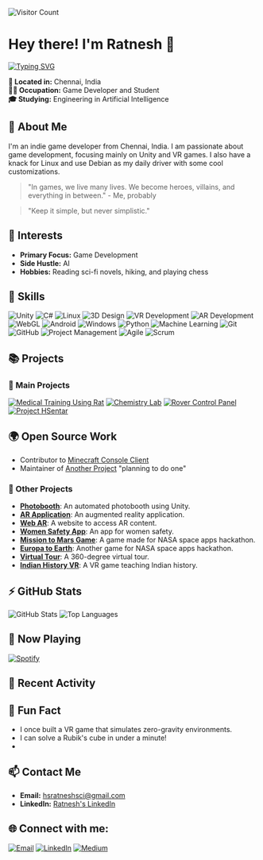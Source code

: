 ![Visitor Count](https://komarev.com/ghpvc/?username=hsratneshsci&style=flat-square)

# Hey there! I'm Ratnesh 👋

[![Typing SVG](https://readme-typing-svg.herokuapp.com?color=%2336BCF7&lines=Hey+there!+I'm+Ratnesh+👋;Welcome+to+my+GitHub+profile!;I'm+a+Game+Developer;I+Love+Unity+and+VR)](https://git.io/typing-svg)

**📍 Located in:** Chennai, India  
**👨‍💻 Occupation:** Game Developer and Student  
**🎓 Studying:** Engineering in Artificial Intelligence

## 🚀 About Me

I'm an indie game developer from Chennai, India. I am passionate about game development, focusing mainly on Unity and VR games. I also have a knack for Linux and use Debian as my daily driver with some cool customizations.

> "In games, we live many lives. We become heroes, villains, and everything in between." - Me, probably

> "Keep it simple, but never simplistic."

## 🌱 Interests

- **Primary Focus:** Game Development
- **Side Hustle:** AI
- **Hobbies:** Reading sci-fi novels, hiking, and playing chess

## 🔧 Skills

![Unity](https://img.shields.io/badge/Unity-100000?style=for-the-badge&logo=unity&logoColor=white)
![C#](https://img.shields.io/badge/C%23-100000?style=for-the-badge&logo=c-sharp&logoColor=white)
![Linux](https://img.shields.io/badge/Linux-100000?style=for-the-badge&logo=linux&logoColor=white)
![3D Design](https://img.shields.io/badge/3D%20Design-100000?style=for-the-badge&logo=blender&logoColor=white)
![VR Development](https://img.shields.io/badge/VR%20Development-100000?style=for-the-badge&logo=oculus&logoColor=white)
![AR Development](https://img.shields.io/badge/AR%20Development-100000?style=for-the-badge&logo=augmented-reality&logoColor=white)
![WebGL](https://img.shields.io/badge/WebGL-100000?style=for-the-badge&logo=webgl&logoColor=white)
![Android](https://img.shields.io/badge/Android-100000?style=for-the-badge&logo=android&logoColor=white)
![Windows](https://img.shields.io/badge/Windows-100000?style=for-the-badge&logo=windows&logoColor=white)
![Python](https://img.shields.io/badge/Python-100000?style=for-the-badge&logo=python&logoColor=white)
![Machine Learning](https://img.shields.io/badge/Machine%20Learning-100000?style=for-the-badge&logo=machine-learning&logoColor=white)
![Git](https://img.shields.io/badge/Git-100000?style=for-the-badge&logo=git&logoColor=white)
![GitHub](https://img.shields.io/badge/GitHub-100000?style=for-the-badge&logo=github&logoColor=white)
![Project Management](https://img.shields.io/badge/Project%20Management-100000?style=for-the-badge&logo=trello&logoColor=white)
![Agile](https://img.shields.io/badge/Agile-100000?style=for-the-badge&logo=agile&logoColor=white)
![Scrum](https://img.shields.io/badge/Scrum-100000?style=for-the-badge&logo=scrum&logoColor=white)

## 📚 Projects

### 🚀 Main Projects

[![Medical Training Using Rat](https://github-readme-stats.vercel.app/api/pin/?username=hsratneshsci&repo=medical-training-rat&theme=transparent)](https://github.com/hsratneshsci/medical-training-rat)
[![Chemistry Lab](https://github-readme-stats.vercel.app/api/pin/?username=hsratneshsci&repo=ovr_chemistry-lab-using-unity&theme=transparent)](https://github.com/hsratneshsci/ovr_chemistry-lab-using-unity)
[![Rover Control Panel](https://github-readme-stats.vercel.app/api/pin/?username=hsratneshsci&repo=rover-control-panel-using-unity-and-openXR&theme=transparent)](https://github.com/hsratneshsci/rover-control-panel-using-unity-and-openXR)
[![Project HSentar](https://github-readme-stats.vercel.app/api/pin/?username=hsratneshsci&repo=project-hsentar&theme=transparent)](https://github.com/hsratneshsci/project-hsentar)

## 🌍 Open Source Work

- Contributor to [Minecraft Console Client]([https://github.com/opensource/project](https://github.com/MCCTeam/Minecraft-Console-Client))
- Maintainer of [Another Project](https://github.com/another/project) "planning to do one"
  
### 🎨 Other Projects

- **[Photobooth](https://github.com/hsratneshsci/photobooth)**: An automated photobooth using Unity.
- **[AR Application](https://github.com/hsratneshsci/ar-app)**: An augmented reality application.
- **[Web AR](https://github.com/hsratneshsci/webxr_arjs)**: A website to access AR content.
- **[Women Safety App](https://github.com/hsratneshsci/women-safety)**: An app for women safety.
- **[Mission to Mars Game](https://github.com/hsratneshsci/going-to-earth)**: A game made for NASA space apps hackathon.
- **[Europa to Earth](https://github.com/hsratneshsci/mission-jupiter-to-earth-sairam)**: Another game for NASA space apps hackathon.
- **[Virtual Tour](https://github.com/hsratneshsci/virtual-tour)**: A 360-degree virtual tour.
- **[Indian History VR](https://github.com/hsratneshsci/indian-history-vr)**: A VR game teaching Indian history.

## ⚡ GitHub Stats

![GitHub Stats](https://github-readme-stats.vercel.app/api?username=hsratneshsci&show_icons=true&theme=transparent)
![Top Languages](https://github-readme-stats.vercel.app/api/top-langs/?username=hsratneshsci&layout=compact&theme=transparent)


## 🎵 Now Playing

[![Spotify](https://novatorem.vercel.app/api/spotify)](https://open.spotify.com/user/j2l2b3wo3p10hbuo234oukxk3)

## 📜 Recent Activity

<!--START_SECTION:activity-->
<!--END_SECTION:activity-->
## 🎉 Fun Fact

- I once built a VR game that simulates zero-gravity environments.
- I can solve a Rubik's cube in under a minute!
- 



## 📫 Contact Me

- **Email:** [hsratneshsci@gmail.com](mailto:hsratneshsci@gmail.com)
- **LinkedIn:** [Ratnesh's LinkedIn](https://www.linkedin.com/in/ratnesh-harishankar/)

## 🌐 Connect with me:

[![Email](https://img.shields.io/badge/Email-D14836?style=for-the-badge&logo=gmail&logoColor=white)](mailto:hsratneshsci@gmail.com)
[![LinkedIn](https://img.shields.io/badge/LinkedIn-0077B5?style=for-the-badge&logo=linkedin&logoColor=white)](https://www.linkedin.com/in/ratnesh-harishankar/)
[![Medium](https://img.shields.io/badge/Medium-12100E?style=for-the-badge&logo=medium&logoColor=white)](https://ratnesh-pixel.medium.com/)
